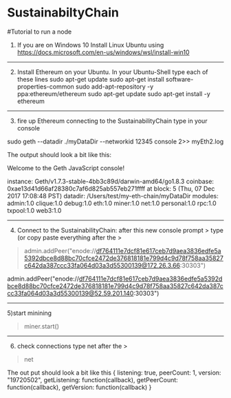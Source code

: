 # SustainabiltyChain
#Tutorial to run a node

1) If you are on Windows 10 Install Linux Ubuntu using https://docs.microsoft.com/en-us/windows/wsl/install-win10
------------------------------------------
2) Install Ethereum on your Ubuntu. In your Ubuntu-Shell type each of these lines
sudo apt-get update
sudo apt-get install software-properties-common
sudo add-apt-repository -y ppa:ethereum/ethereum
sudo apt-get update
sudo apt-get install -y ethereum
------------------------------------------
3) fire up Ethereum connecting to the SustainabilityChain type in your console

sudo geth --datadir ./myDataDir --networkid 12345  console 2>> myEth2.log

The output should look a bit like this:

Welcome to the Geth JavaScript console!

instance: Geth/v1.7.3-stable-4bb3c89d/darwin-amd64/go1.8.3
coinbase: 0xae13d41d66af28380c7af6d825ab557eb271ffff
at block: 5 (Thu, 07 Dec 2017 17:08:48 PST)
datadir: /Users/test/my-eth-chain/myDataDir
modules: admin:1.0 clique:1.0 debug:1.0 eth:1.0 miner:1.0 net:1.0 personal:1.0 rpc:1.0 txpool:1.0 web3:1.0
>

------------------------------------------
4) Connect to the SustainabilityChain: after this new console prompt > type (or copy paste everything after the >

> admin.addPeer("enode://df764111e7dcf81e617ceb7d9aea3836edfe5a5392dbce8d88bc70cfce2472de376818181e799d4c9d78f758aa35827c642da387ccc33fa064d03a3d55300139@172.26.3.66:30303")

admin.addPeer("enode://df764111e7dcf81e617ceb7d9aea3836edfe5a5392dbce8d88bc70cfce2472de376818181e799d4c9d78f758aa35827c642da387ccc33fa064d03a3d55300139@52.59.201.140:30303")



------------------------------------------
5)start minining
>miner.start()
------------------------------------------
6) check connections type net after the >
>net

The out put should look a bit like this 
{
  listening: true,
  peerCount: 1,
  version: "19720502",
  getListening: function(callback),
  getPeerCount: function(callback),
  getVersion: function(callback)
}






